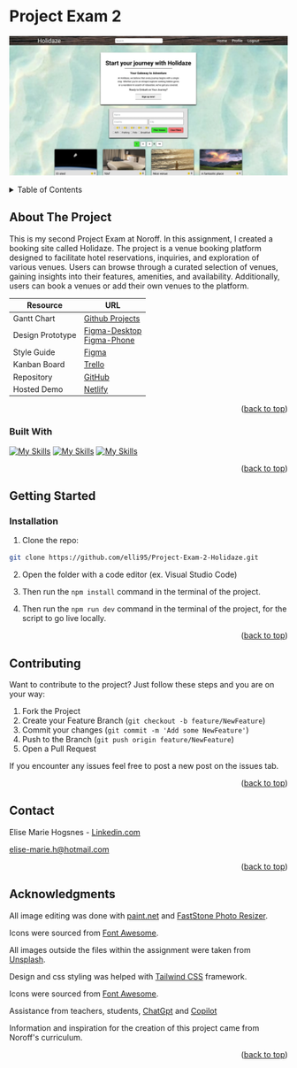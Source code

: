 <a name="readme-top"></a>

# Project Exam 2

[![JavaScript Project Exam 2 - ScreenShot][project-screenshot]](https://deft-custard-1af5d7.netlify.app/)

<!-- TABLE OF CONTENTS -->
<details>
  <summary>Table of Contents</summary>
  <ol>
    <li>
      <a href="#about-the-project">About The Project</a>
    <ul>
        <li><a href="#built-with">Built With</a></li>
      </ul> 
    </li>
    <li>
      <a href="#getting-started">Getting Started</a>
      <ul>
        <li><a href="#Installation">Installation</a></li>
      </ul>
    </li>
    <li><a href="#Contributing">Contributing</a></li>
    <li><a href="#contact">Contact</a></li>
    <li><a href="#acknowledgments">Acknowledgments</a></li>
  </ol>
</details>

<!-- ABOUT THE PROJECT -->

## About The Project

This is my second Project Exam at Noroff.
In this assignment, I created a booking site called Holidaze.
The project is a venue booking platform designed to facilitate hotel reservations, inquiries, and exploration of various venues. Users can browse through a curated selection of venues, gaining insights into their features, amenities, and availability. Additionally, users can book a venues or add their own venues to the platform.

| Resource         | URL                                                                                                                                                                                                                                                                                                            |
| ---------------- | -------------------------------------------------------------------------------------------------------------------------------------------------------------------------------------------------------------------------------------------------------------------------------------------------------------- |
| Gantt Chart      | [Github Projects](https://github.com/users/elli95/projects/2/views/1)                                                                                                                                                                                                                                          |
| Design Prototype | [Figma-Desktop](https://www.figma.com/file/UB39gefXyTDZc9fTQIV1d2/Project-exam-2-Holidaze?type=design&node-id=0%3A1&mode=design&t=P8iPb3b5Lm3OKXCA-1)<br />[Figma-Phone](https://www.figma.com/file/UB39gefXyTDZc9fTQIV1d2/Project-exam-2-Holidaze?type=design&node-id=2%3A2&mode=design&t=P8iPb3b5Lm3OKXCA-1) |
| Style Guide      | [Figma](https://www.figma.com/file/UB39gefXyTDZc9fTQIV1d2/Project-exam-2-Holidaze?type=design&node-id=2%3A3&mode=design&t=P8iPb3b5Lm3OKXCA-1)                                                                                                                                                                  |
| Kanban Board     | [Trello](https://trello.com/b/VsjjZKQv/project-exam-2-holidaze)                                                                                                                                                                                                                                                |
| Repository       | [GitHub](https://github.com/elli95/Project-Exam-2-Holidaze)                                                                                                                                                                                                                                                    |
| Hosted Demo      | [Netlify](https://deft-custard-1af5d7.netlify.app/)                                                                                                                                                                                                                                                            |

<!-- View the live version [here]() -->

<p align="right">(<a href="#readme-top">back to top</a>)</p>

### Built With

[![My Skills](https://skillicons.dev/icons?i=react)](https://react.dev/)
[![My Skills](https://skillicons.dev/icons?i=js)](https://developer.mozilla.org/en-US/docs/Web/JavaScript)
[![My Skills](https://skillicons.dev/icons?i=css)](https://developer.mozilla.org/en-US/docs/Web/CSS)

<p align="right">(<a href="#readme-top">back to top</a>)</p>

<!-- GETTING STARTED -->

## Getting Started

### Installation

1. Clone the repo:

```bash
git clone https://github.com/elli95/Project-Exam-2-Holidaze.git
```

2. Open the folder with a code editor (ex. Visual Studio Code)

3. Then run the `npm install` command in the terminal of the project.

4. Then run the `npm run dev` command in the terminal of the project, for the script to go live locally.

<p align="right">(<a href="#readme-top">back to top</a>)</p>

<!-- Contributing -->

## Contributing

Want to contribute to the project?
Just follow these steps and you are on your way:

1. Fork the Project
2. Create your Feature Branch (`git checkout -b feature/NewFeature`)
3. Commit your changes (`git commit -m 'Add some NewFeature'`)
4. Push to the Branch (`git push origin feature/NewFeature`)
5. Open a Pull Request

If you encounter any issues feel free to post a new post on the issues tab.

<p align="right">(<a href="#readme-top">back to top</a>)</p>

<!-- CONTACT -->

## Contact

Elise Marie Hogsnes - [Linkedin.com](https://www.linkedin.com/in/elise-marie-hogsnes-77b13b1aa/)

[elise-marie.h@hotmail.com](mailto:elise-marie.h@hotmail.com)

<p align="right">(<a href="#readme-top">back to top</a>)</p>

<!-- ACKNOWLEDGMENTS -->

## Acknowledgments

All image editing was done with [paint.net](https://www.getpaint.net/) and [FastStone Photo Resizer](https://www.faststone.org/FSResizerDetail.htm).

Icons were sourced from [Font Awesome](https://fontawesome.com).

All images outside the files within the assignment were taken from [Unsplash](https://unsplash.com/).

Design and css styling was helped with [Tailwind CSS](https://tailwindcss.com/) framework.

Icons were sourced from [Font Awesome](https://fontawesome.com).

Assistance from teachers, students, [ChatGpt](https://chat.openai.com/) and [Copilot](https://copilot.microsoft.com/)

Information and inspiration for the creation of this project came from Noroff's curriculum.

<p align="right">(<a href="#readme-top">back to top</a>)</p>

[project-screenshot]: src/images/project-exam-2-holidaze.webp
